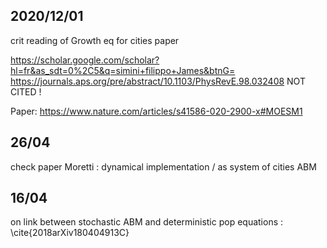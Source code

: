 


## 2020/12/01

crit reading of Growth eq for cities paper

https://scholar.google.com/scholar?hl=fr&as_sdt=0%2C5&q=simini+filippo+James&btnG=
https://journals.aps.org/pre/abstract/10.1103/PhysRevE.98.032408 NOT CITED !

Paper: https://www.nature.com/articles/s41586-020-2900-x#MOESM1


## 26/04

check paper Moretti : dynamical implementation / as system of cities ABM


## 16/04

on link between stochastic ABM and deterministic pop equations : \cite{2018arXiv180404913C}

